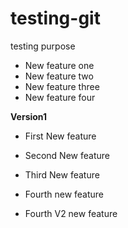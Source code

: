 # testing-git
testing purpose

* New feature one
* New feature two
* New feature three
* New feature four

**Version1**

* First New feature
* Second New feature
* Third New feature

* Fourth new feature
* Fourth V2 new feature
